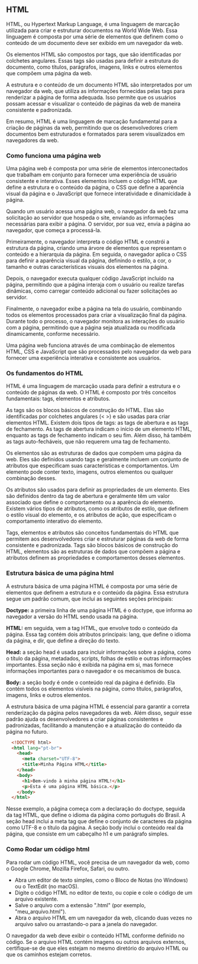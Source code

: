 ## HTML

HTML, ou Hypertext Markup Language, é uma linguagem de marcação utilizada para criar e estruturar documentos na World Wide Web. Essa linguagem é composta por uma série de elementos que definem como o conteúdo de um documento deve ser exibido em um navegador da web.

Os elementos HTML são compostos por tags, que são identificadas por colchetes angulares. Essas tags são usadas para definir a estrutura do documento, como títulos, parágrafos, imagens, links e outros elementos que compõem uma página da web.

A estrutura e o conteúdo de um documento HTML são interpretados por um navegador da web, que utiliza as informações fornecidas pelas tags para renderizar a página de forma adequada. Isso permite que os usuários possam acessar e visualizar o conteúdo de páginas da web de maneira consistente e padronizada.

Em resumo, HTML é uma linguagem de marcação fundamental para a criação de páginas da web, permitindo que os desenvolvedores criem documentos bem estruturados e formatados para serem visualizados em navegadores da web.

### Como funciona uma página web

Uma página web é composta por uma série de elementos interconectados que trabalham em conjunto para fornecer uma experiência de usuário consistente e interativa. Esses elementos incluem o código HTML que define a estrutura e o conteúdo da página, o CSS que define a aparência visual da página e o JavaScript que fornece interatividade e dinamicidade à página.

Quando um usuário acessa uma página web, o navegador da web faz uma solicitação ao servidor que hospeda o site, enviando as informações necessárias para exibir a página. O servidor, por sua vez, envia a página ao navegador, que começa a processá-la.

Primeiramente, o navegador interpreta o código HTML e constrói a estrutura da página, criando uma árvore de elementos que representam o conteúdo e a hierarquia da página. Em seguida, o navegador aplica o CSS para definir a aparência visual da página, definindo o estilo, a cor, o tamanho e outras características visuais dos elementos na página.

Depois, o navegador executa qualquer código JavaScript incluído na página, permitindo que a página interaja com o usuário ou realize tarefas dinâmicas, como carregar conteúdo adicional ou fazer solicitações ao servidor.

Finalmente, o navegador exibe a página na tela do usuário, combinando todos os elementos processados para criar a visualização final da página. Durante todo o processo, o navegador monitora as interações do usuário com a página, permitindo que a página seja atualizada ou modificada dinamicamente, conforme necessário.

Uma página web funciona através de uma combinação de elementos HTML, CSS e JavaScript que são processados pelo navegador da web para fornecer uma experiência interativa e consistente aos usuários.

### Os fundamentos do HTML

HTML é uma linguagem de marcação usada para definir a estrutura e o conteúdo de páginas da web. O HTML é composto por três conceitos fundamentais: tags, elementos e atributos.

As tags são os blocos básicos de construção do HTML. Elas são identificadas por colchetes angulares (< >) e são usadas para criar elementos HTML. Existem dois tipos de tags: as tags de abertura e as tags de fechamento. As tags de abertura indicam o início de um elemento HTML, enquanto as tags de fechamento indicam o seu fim. Além disso, há também as tags auto-fecháveis, que não requerem uma tag de fechamento.

Os elementos são as estruturas de dados que compõem uma página da web. Eles são definidos usando tags e geralmente incluem um conjunto de atributos que especificam suas características e comportamentos. Um elemento pode conter texto, imagens, outros elementos ou qualquer combinação desses.

Os atributos são usados para definir as propriedades de um elemento. Eles são definidos dentro da tag de abertura e geralmente têm um valor associado que define o comportamento ou a aparência do elemento. Existem vários tipos de atributos, como os atributos de estilo, que definem o estilo visual do elemento, e os atributos de ação, que especificam o comportamento interativo do elemento.

Tags, elementos e atributos são conceitos fundamentais do HTML que permitem aos desenvolvedores criar e estruturar páginas da web de forma consistente e padronizada. Tags são blocos básicos de construção do HTML, elementos são as estruturas de dados que compõem a página e atributos definem as propriedades e comportamentos desses elementos.

### Estrutura básica de uma página html

A estrutura básica de uma página HTML é composta por uma série de elementos que definem a estrutura e o conteúdo da página. Essa estrutura segue um padrão comum, que inclui as seguintes seções principais:

**Doctype:** a primeira linha de uma página HTML é o doctype, que informa ao navegador a versão do HTML sendo usada na página.

**HTML:** em seguida, vem a tag HTML, que envolve todo o conteúdo da página. Essa tag contém dois atributos principais: lang, que define o idioma da página, e dir, que define a direção do texto.

**Head:** a seção head é usada para incluir informações sobre a página, como o título da página, metadados, scripts, folhas de estilo e outras informações importantes. Essa seção não é exibida na página em si, mas fornece informações importantes para o navegador e os mecanismos de busca.

**Body:** a seção body é onde o conteúdo real da página é definido. Ela contém todos os elementos visíveis na página, como títulos, parágrafos, imagens, links e outros elementos.

A estrutura básica de uma página HTML é essencial para garantir a correta renderização da página pelos navegadores da web. Além disso, seguir esse padrão ajuda os desenvolvedores a criar páginas consistentes e padronizadas, facilitando a manutenção e a atualização do conteúdo da página no futuro.

```html
  <!DOCTYPE html>
  <html lang="pt-br">
    <head>
      <meta charset="UTF-8">
      <title>Minha Página HTML</title>
    </head>
    <body>
      <h1>Bem-vindo à minha página HTML!</h1>
      <p>Esta é uma página HTML básica.</p>
    </body>
  </html>
```

Nesse exemplo, a página começa com a declaração do doctype, seguida da tag HTML, que define o idioma da página como português do Brasil. A seção head inclui a meta tag que define o conjunto de caracteres da página como UTF-8 e o título da página. A seção body inclui o conteúdo real da página, que consiste em um cabeçalho h1 e um parágrafo simples.

### Como Rodar um código html

Para rodar um código HTML, você precisa de um navegador da web, como o Google Chrome, Mozilla Firefox, Safari, ou outro.

- Abra um editor de texto simples, como o Bloco de Notas (no Windows) ou o TextEdit (no macOS).
- Digite o código HTML no editor de texto, ou copie e cole o código de um arquivo existente.
- Salve o arquivo com a extensão ".html" (por exemplo, "meu_arquivo.html").
- Abra o arquivo HTML em um navegador da web, clicando duas vezes no arquivo salvo ou arrastando-o para a janela do navegador.

O navegador da web deve exibir o conteúdo HTML conforme definido no código. Se o arquivo HTML contém imagens ou outros arquivos externos, certifique-se de que eles estejam no mesmo diretório do arquivo HTML ou que os caminhos estejam corretos.
